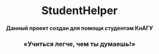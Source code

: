<h1 align="center">StudentHelper
<h4 align="center" => Данный проект создан для помощи студентам КнАГУ
<h3 align="center" => «Учиться легче, чем ты думаешь!»

